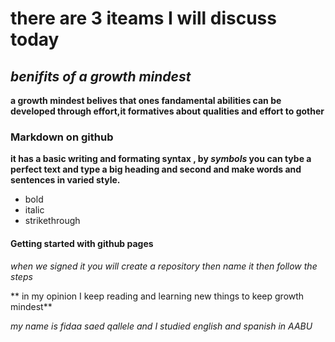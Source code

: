 # there are 3 iteams I will discuss today
## *benifits of a growth mindest* 
**a growth mindest belives that  ones fandamental abilities can be developed through effort,it formatives about qualities and effort to gother**
### Markdown on github 
**it has a basic writing and formating syntax , by *symbols* you can tybe a perfect text and type a big heading and second and make words and sentences in varied style.**
* bold
* italic
* strikethrough

#### Getting started with github pages 
*when we signed it you will create a repository then name it then follow the steps*

** in my opinion I keep reading and learning new things to keep growth mindest** 

*my name is fidaa saed qallele and I studied english and spanish in AABU*
